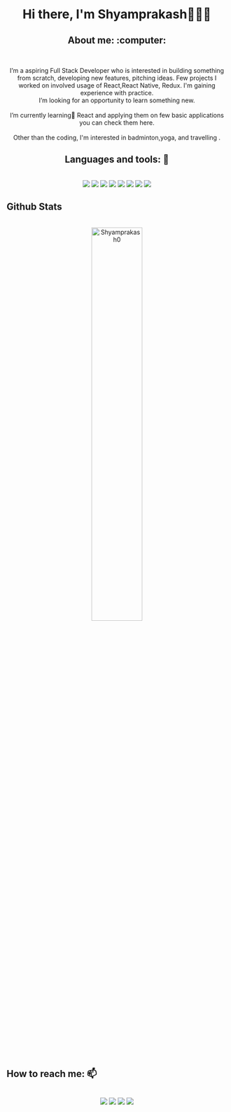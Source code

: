 <h1 align="center">Hi there, I'm Shyamprakash👨🏻‍💻</h1>

<h2 align="center">About me: :computer:	</h2>
<br/>
<p align="center">I’m a aspiring Full Stack Developer who is interested in building something from scratch, developing new features, pitching ideas. Few projects I worked on involved usage of  React,React Native, Redux. I'm gaining experience with practice.<br/> I’m looking for an opportunity to learn something new. <br/> <br/> I’m currently learning🌱 React and applying them on few basic applications you can check them here.<br/> <br/>
  Other than the coding, I'm interested in badminton,yoga, and travelling .</p>
<h2 align="center">Languages and tools: 🧰</h2>
<br/>
<div align="center">
  <img src="https://img.shields.io/badge/Git-F05032?style=for-the-badge&logo=git&logoColor=white" />

  <img src="https://img.shields.io/badge/HTML5-E34F26?style=for-the-badge&logo=html5&logoColor=white" />
  <img src="https://img.shields.io/badge/CSS3-1572B6?style=for-the-badge&logo=css3&logoColor=white" />
  <img src="https://img.shields.io/badge/JavaScript-323330?style=for-the-badge&logo=javascript&logoColor=F7DF1E" />
<!--   <img src="https://img.shields.io/badge/redis-%23DD0031.svg?&style=for-the-badge&logo=redis&logoColor=white" /> -->
  <img src="https://img.shields.io/badge/React-20232A?style=for-the-badge&logo=react&logoColor=61DAFB" />
  <img src="https://img.shields.io/badge/Reactnative-20232A?style=for-the-badge&logo=react&logoColor=61DAFB" />
  
  <img src="https://img.shields.io/badge/Git-F05032?style=for-the-badge&logo=git&logoColor=white" />
  <img src="https://img.shields.io/badge/Redux-593D88?style=for-the-badge&logo=redux&logoColor=white" />
</div>

## Github Stats
<br/>
<div align="center">
<!-- <a href="https://github.com/pavithran-paviii"></a> -->
<div display="flex" align="center">
  <img width="48%" src="https://github.com/Shyamprakash01/Shyamprakash0/edit/main/README.md" alt="Shyamprakash0" />
</div> 
<br/>
<!-- <div align="center" display="flex">
   <img align="center" src="https://github-readme-stats.vercel.app/api/top-langs/?username=pavithran-paviii&show_icons=true&theme=dark&langs_count=8&count_private=true&card_width=280" height="220px"/>
</div>
   -->
</div> 

## How to reach me: 📫
<br/>
<div align="center" display="flex">
  <a target="_blank" href="https://www.linkedin.com/in/shyamprakashh"> <img src="https://img.shields.io/badge/LinkedIn-0077B5?style=for-the-badge&logo=linkedin&logoColor=white" /></a>
  <a target="_blank" href="mailto: pshyam506@gmail.com"><img src="https://img.shields.io/badge/Gmail-D14836?style=for-the-badge&logo=gmail&logoColor=white" /></a>
  <a target="_blank" href="https://github.com/Shyamprakash01"><img src="https://img.shields.io/badge/GitHub-100000?style=for-the-badge&logo=github&logoColor=white" /></a>
  <a target="_blank" href="https://shyamprakash01.github.io/shyamprakash-portfolio/"><img src="https://img.shields.io/badge/Portfolio-1DA1F2?style=for-the-badge&logo=portfolio&logoColor=white" /></a>
</div>
